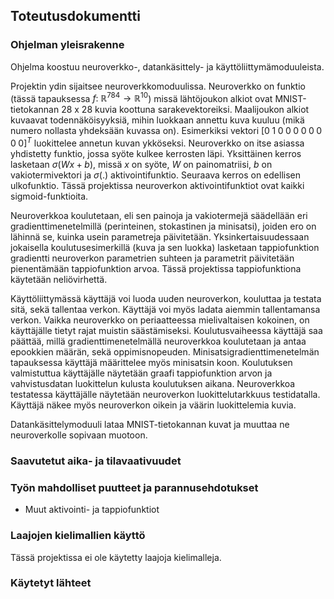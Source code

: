 ## Toteutusdokumentti

### Ohjelman yleisrakenne
Ohjelma koostuu neuroverkko-, datankäsittely- ja käyttöliittymämoduuleista.

Projektin ydin sijaitsee neuroverkkomoduulissa. Neuroverkko on funktio (tässä tapauksessa $` f:\;\mathbb{R}^{784}\rightarrow\mathbb{R}^{10} `$) missä lähtöjoukon alkiot ovat MNIST-tietokannan 28 x 28 kuvia koottuna sarakevektoreiksi. Maalijoukon alkiot kuvaavat todennäköisyyksiä, mihin luokkaan annettu kuva kuuluu (mikä numero nollasta yhdeksään kuvassa on). Esimerkiksi vektori $` [0\;1\;0\;0\;0\;0\;0\;0\;0\;0]^T `$ luokittelee annetun kuvan ykköseksi. Neuroverkko on itse asiassa yhdistetty funktio, jossa syöte kulkee kerrosten läpi. Yksittäinen kerros lasketaan $` \sigma(Wx+b) `$, missä $` x `$ on syöte, $` W `$ on painomatriisi, $` b `$ on vakiotermivektori ja $` \sigma(.) `$ aktivointifunktio. Seuraava kerros on edellisen ulkofunktio. Tässä projektissa neuroverkon aktivointifunktiot ovat kaikki sigmoid-funktioita.

Neuroverkkoa koulutetaan, eli sen painoja ja vakiotermejä säädellään eri gradienttimenetelmillä (perinteinen, stokastinen ja minisatsi), joiden ero on lähinnä se, kuinka usein parametreja päivitetään. Yksinkertaisuudessaan jokaisella koulutusesimerkillä (kuva ja sen luokka) lasketaan tappiofunktion gradientti neuroverkon parametrien suhteen ja parametrit päivitetään pienentämään tappiofunktion arvoa. Tässä projektissa tappiofunktiona käytetään neliövirhettä. 

Käyttöliittymässä käyttäjä voi luoda uuden neuroverkon, kouluttaa ja testata sitä, sekä tallentaa verkon. Käyttäjä voi myös ladata aiemmin tallentamansa verkon. Vaikka neuroverkko on periaatteessa mielivaltaisen kokoinen, on käyttäjälle tietyt rajat muistin säästämiseksi. Koulutusvaiheessa käyttäjä saa päättää, millä gradienttimenetelmällä neuroverkkoa koulutetaan ja antaa epookkien määrän, sekä oppimisnopeuden. Minisatsigradienttimenetelmän tapauksessa käyttäjä määrittelee myös minisatsin koon. Koulutuksen valmistuttua käyttäjälle näytetään graafi tappiofunktion arvon ja vahvistusdatan luokittelun kulusta koulutuksen aikana. Neuroverkkoa testatessa käyttäjälle näytetään neuroverkon luokittelutarkkuus testidatalla. Käyttäjä näkee myös neuroverkon oikein ja väärin luokittelemia kuvia.

Datankäsittelymoduuli lataa MNIST-tietokannan kuvat ja muuttaa ne neuroverkolle sopivaan muotoon.

### Saavutetut aika- ja tilavaativuudet 

### Työn mahdolliset puutteet ja parannusehdotukset
- Muut aktivointi- ja tappiofunktiot

### Laajojen kielimallien käyttö
Tässä projektissa ei ole käytetty laajoja kielimalleja.

### Käytetyt lähteet

